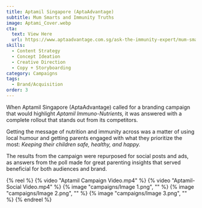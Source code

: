 ```yaml
---
title: Aptamil Singapore (AptaAdvantage)
subtitle: Mum Smarts and Immunity Truths
image: Aptami_Cover.webp
cta:
  text: View Here
  url: https://www.aptaadvantage.com.sg/ask-the-immunity-expert/mum-smarts-and-immunity-truths.html?utm_source=facebook&utm_medium=campaign&utm_content=fb15svideo&utm_campaign=mumsmarts2022&fbclid=IwAR2vZTjmKf6TeRGTBPx8o8NJMq0IGWjvc9Qo78EX9n63ZDBqS8_b1qYoXNE
skills:
  - Content Strategy
  - Concept Ideation
  - Creative Direction
  - Copy + Storyboarding
category: Campaigns
tags:
  - Brand/Acquisition
order: 3
---
```


When Aptamil Singapore (AptaAdvantage) called for a branding campaign that would highlight *Aptamil Immuno-Nutrients,* it was answered with a complete rollout that stands out from its competitors.

Getting the message of nutrition and immunity across was a matter of using local humour and getting parents engaged with what they prioritize the most: *Keeping their children safe, healthy, and happy.*

The results from the campaign were repurposed for social posts and ads, as answers from the poll made for great parenting insights that served beneficial for both audiences and brand.

{% reel %}
  {% video "Aptamil Campaign Video.mp4" %}
  {% video "Aptamil-Social Video.mp4" %}
  {% image "campaigns/Image 1.png", "" %}
  {% image "campaigns/Image 2.png", "" %}
  {% image "campaigns/Image 3.png", "" %}
{% endreel %}
